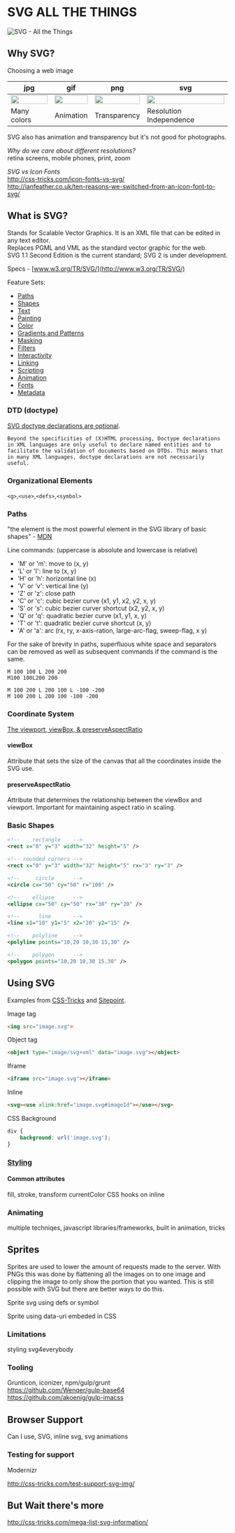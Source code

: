 SVG ALL THE THINGS
==================

![SVG - All the Things](img/SVG-allthethings.png)



Why SVG?
--------

Choosing a web image

| jpg | gif | png | svg |
|-----|-----|-----|-----|
| <img src="img/horse.jpg" style="width:100%;height:auto"> | <img src="img/horse.gif" style="width:100%;height:auto"> | <img src="img/horse.png" style="width:100%;height:auto"> | <img src="img/horse.svg" style="width:100%;height:auto"> |
| Many colors | Animation | Transparency | Resolution Independence |

SVG also has animation and transparency but it's not good for photographs.

*Why do we care about different resolutions?*  
retina screens, mobile phones, print, zoom

*SVG vs Icon Fonts*  
http://css-tricks.com/icon-fonts-vs-svg/  
http://ianfeather.co.uk/ten-reasons-we-switched-from-an-icon-font-to-svg/  


What is SVG?
------------

Stands for Scalable Vector Graphics. 
It is an XML file that can be edited in any text editor.  
Replaces PGML and VML as the standard vector graphic for the web.  
SVG 1.1 Second Edition is the current standard; SVG 2 is under development.  

Specs - [www.w3.org/TR/SVG/](http://www.w3.org/TR/SVG/)

Feature Sets:

* [Paths](http://www.w3.org/TR/SVG/paths.html)
* [Shapes](http://www.w3.org/TR/SVG/shapes.html)
* [Text](http://www.w3.org/TR/SVG/text.html)
* [Painting](http://www.w3.org/TR/SVG/painting.html)
* [Color](http://www.w3.org/TR/SVG/color.html)
* [Gradients and Patterns](http://www.w3.org/TR/SVG/pservers.html)
* [Masking](http://www.w3.org/TR/SVG/masking.html)
* [Filters](http://www.w3.org/TR/SVG/filters.html)
* [Interactivity](http://www.w3.org/TR/SVG/interact.html)
* [Linking](http://www.w3.org/TR/SVG/linking.html)
* [Scripting](http://www.w3.org/TR/SVG/script.html)
* [Animation](http://www.w3.org/TR/SVG/animate.html)
* [Fonts](http://www.w3.org/TR/SVG/fonts.html)
* [Metadata](http://www.w3.org/TR/SVG/metadata.html)


### DTD (doctype)

[SVG doctype declarations are optional](http://www.w3.org/QA/2002/04/valid-dtd-list.html).

    Beyond the specificities of (X)HTML processing, Doctype declarations in XML languages are only useful to declare named entities and to facilitate the validation of documents based on DTDs. This means that in many XML languages, doctype declarations are not necessarily useful.

### Organizational Elements
`<g>`,`<use>`,`<defs>`,`<symbol>`

### Paths

"the <path> element is the most powerful element in the SVG library of basic shapes" - [MDN](https://developer.mozilla.org/en-US/docs/Web/SVG/Tutorial/Paths)

Line commands: (uppercase is absolute and lowercase is relative)

* 'M' or 'm': move to (x, y)
* 'L' or 'l': line to (x, y)
* 'H' or 'h': horizontal line (x)
* 'V' or 'v': vertical line (y)
* 'Z' or 'z': close path
* 'C' or 'c': cubic bezier curve (x1, y1, x2, y2, x, y)
* 'S' or 's': cubic bezier curver shortcut (x2, y2, x, y)
* 'Q' or 'q': quadratic bezier curve (x1, y1, x, y)
* 'T' or 't': quadratic bezier curve shortcut (x, y)
* 'A' or 'a': arc (rx, ry, x-axis-ration, large-arc-flag, sweep-flag, x y)

For the sake of brevity in paths, superfluous white space and separators can be removed as well as subsequent commands if the command is the same.

    M 100 100 L 200 200  
    M100 100L200 200

    M 100 200 L 200 100 L -100 -200  
    M 100 200 L 200 100 -100 -200


### Coordinate System

[The viewport, viewBox, & preserveAspectRatio](http://sarasoueidan.com/blog/svg-coordinate-systems/)

#### viewBox
Attribute that sets the size of the canvas that all the coordinates inside the SVG use.

#### preserveAspectRatio
Attribute that determines the relationship between the viewBox and viewport. Important for maintaining aspect ratio in scaling.

### Basic Shapes
```svg
<!--    rectangle    -->
<rect x="0" y="3" width="32" height="5" />

<!-- rounded corners -->
<rect x="0" y="3" width="32" height="5" rx="3" ry="3" />

<!--     circle      -->
<circle cx="50" cy="50" r="100" />

<!--    ellipse      -->
<ellipse cx="50" cy="50" rx="30" ry="20" />

<!--      line       -->
<line x1="10" y1="5" x2="20" y2="15" />

<!--    polyline     -->
<polyline points="10,20 10,30 15,30" />

<!--    polygon      -->
<polygon points="10,20 10,30 15,30" />
```



Using SVG
---------

Examples from [CSS-Tricks](http://css-tricks.com/using-svg/) and [Sitepoint](http://www.sitepoint.com/add-svg-to-web-page/).

Image tag
```html
<img src="image.svg">
```

Object tag
```html
<object type="image/svg+xml" data="image.svg"></object>
```

Iframe
```html
<iframe src="image.svg"></iframe>
```

Inline
```html
<svg><use xlink:href="image.svg#imageId"></use></svg>
```

CSS Background
```css
div {
    background: url('image.svg');
}
```


### [Styling](http://www.w3.org/TR/SVG/styling.html)

#### Common attributes
fill, stroke, transform
currentColor
CSS hooks on inline


### Animating

multiple techniqes, javascript libraries/frameworks, built in animation, tricks



Sprites
-------

Sprites are used to lower the amount of requests made to the server. With PNGs this was done by flattening all the images on to one image and clipping the image to only show the portion that you wanted. This is still possible with SVG but there are better ways to do this.

Sprite svg using defs or symbol

Sprite using data-uri embeded in CSS

### Limitations
styling
svg4everybody

### Tooling

Grunticon, iconizer, npm/gulp/grunt  
https://github.com/Wenqer/gulp-base64  
https://github.com/akoenig/gulp-imacss  



Browser Support
---------------

Can I use, SVG, inline svg, svg animations

### Testing for support
Modernizr

http://css-tricks.com/test-support-svg-img/


But Wait there's more
---------------------

http://css-tricks.com/mega-list-svg-information/